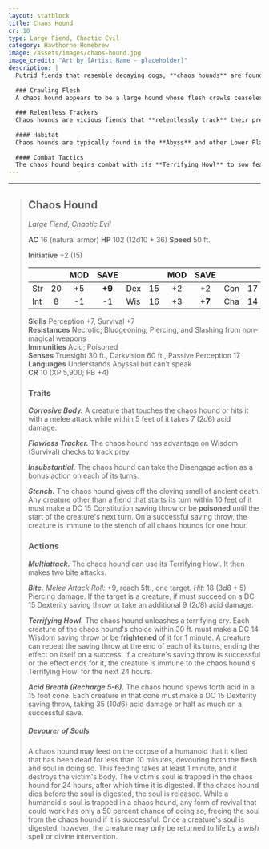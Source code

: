 ```yaml
---
layout: statblock
title: Chaos Hound
cr: 10
type: Large Fiend, Chaotic Evil
category: Hawthorne Homebrew
image: /assets/images/chaos-hound.jpg
image_credit: "Art by [Artist Name - placeholder]"
description: |
  Putrid fiends that resemble decaying dogs, **chaos hounds** are found throughout the Abyss and other parts of the Lower Planes. On the Material Plane, they are most commonly seen in the service of powerful demons and other evil creatures that use them as trackers and hunters.
  
  ### Crawling Flesh
  A chaos hound appears to be a large hound whose flesh crawls ceaselessly across its body. Upon closer inspection, the creature can be more accurately seen as a decaying hound with a jet-black skeleton covered by **maggots** that squirm as they await their next meal. The maggots that make up its flesh ooze **acid** at all times, leaving pools wherever the chaos hound stands.
  
  ### Relentless Trackers
  Chaos hounds are vicious fiends that **relentlessly track** their prey. Once they have the scent of a target, they will not stop until they are slain or their prey is consumed. When the chaos hound devours its target, it not only consumes the flesh but also the **soul**.
  
  #### Habitat
  Chaos hounds are typically found in the **Abyss** and other Lower Planes, or serving powerful masters on the Material Plane as trackers and hunters.
  
  #### Combat Tactics
  The chaos hound begins combat with its **Terrifying Howl** to sow fear, then closes in for **Bite** attacks, relying on its **Corrosive Body** to punish melee fighters. It uses its **Acid Breath** to hit multiple foes and its **Insubstantial** nature to disengage freely. The stench it gives off works to poison nearby creatures, softening them up for attack. Its ultimate goal is to devour the corpse and **soul** of a humanoid victim.
---
```


___
> ## Chaos Hound
> *Large Fiend, Chaotic Evil*
> 
> **AC** 16 (natural armor) **HP** 102 (12d10 + 36) **Speed** 50 ft.
> 
> **Initiative** +2 (15)
>
> | | | MOD | SAVE | | | MOD | SAVE | | | MOD | SAVE |
> |:--|:-:|:----:|:----:|:--|:-:|:----:|:----:|:--|:-:|:----:|:----:|
> |Str| 20| +5 | **+9** |Dex| 15| +2 | +2 |Con| 17| +3 | +3 |
> |Int| 8| -1 | -1 |Wis| 16| +3 | **+7** |Cha| 14| +2 | **+6** |
>
> **Skills** Perception +7, Survival +7  
> **Resistances** Necrotic; Bludgeoning, Piercing, and Slashing from non-magical weapons  
> **Immunities** Acid; Poisoned  
> **Senses** Truesight 30 ft., Darkvision 60 ft., Passive Perception 17  
> **Languages** Understands Abyssal but can't speak  
> **CR** 10 (XP 5,900; PB +4)
>
> ### Traits
>
> ***Corrosive Body.*** A creature that touches the chaos hound or hits it with a melee attack while within 5 feet of it takes 7 ($2d6$) acid damage.
>
> ***Flawless Tracker.*** The chaos hound has advantage on Wisdom (Survival) checks to track prey.
>
> ***Insubstantial.*** The chaos hound can take the Disengage action as a bonus action on each of its turns.
>
> ***Stench.*** The chaos hound gives off the cloying smell of ancient death. Any creature other than a fiend that starts its turn within 10 feet of it must make a DC 15 Constitution saving throw or be **poisoned** until the start of the creature's next turn. On a successful saving throw, the creature is immune to the stench of all chaos hounds for one hour.
>
> ### Actions
>
> ***Multiattack.*** The chaos hound can use its Terrifying Howl. It then makes two bite attacks.
>
> ***Bite.*** *Melee Attack Roll:* +9, reach 5ft., one target. *Hit:* 18 ($3d8 + 5$) Piercing damage. If the target is a creature, if must succeed on a DC 15 Dexterity saving throw or take an additional 9 ($2d8$) acid damage.
>
> ***Terrifying Howl.*** The chaos hound unleashes a terrifying cry. Each creature of the chaos hound's choice within 30 ft. must make a DC 14 Wisdom saving throw or be **frightened** of it for 1 minute. A creature can repeat the saving throw at the end of each of its turns, ending the effect on itself on a success. If a creature's saving throw is successful or the effect ends for it, the creature is immune to the chaos hound's Terrifying Howl for the next 24 hours.
>
> ***Acid Breath (Recharge 5-6).*** The chaos hound spews forth acid in a 15 foot cone. Each creature in that cone must make a DC 15 Dexterity saving throw, taking 35 ($10d6$) acid damage or half as much on a successful save.
>
> ##### Devourer of Souls
> 
>A chaos hound may feed on the corpse of a humanoid that it killed that has been dead for less than 10 minutes, devouring both the flesh and soul in doing so. This feeding takes at least 1 minute, and it destroys the victim's body. The victim's soul is trapped in the chaos hound for 24 hours, after which time it is digested. If the chaos hound dies before the soul is digested, the soul is released.
>While a humanoid's soul is trapped in a chaos hound, any form of revival that could work has only a 50 percent chance of doing so, freeing the soul from the chaos hound if it is successful. Once a creature's soul is digested, however, the creature may only be returned to life by a *wish* spell or divine intervention.